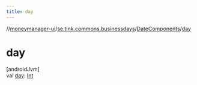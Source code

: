 ```yaml
---
title: day
---
```

//[moneymanager-ui](../../../index.html)/[se.tink.commons.businessdays](../index.html)/[DateComponents](index.html)/[day](day.html)



# day



[androidJvm]\
val [day](day.html): [Int](https://kotlinlang.org/api/latest/jvm/stdlib/kotlin/-int/index.html)




